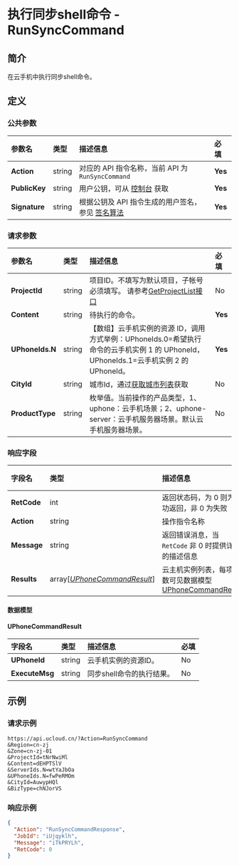 # 执行同步shell命令 - RunSyncCommand

## 简介

在云手机中执行同步shell命令。









## 定义

### 公共参数

| 参数名 | 类型 | 描述信息 | 必填 |
|:---|:---|:---|:---|
| **Action**     | string  | 对应的 API 指令名称，当前 API 为 `RunSyncCommand`                        | **Yes** |
| **PublicKey**  | string  | 用户公钥，可从 [控制台](https://console.ucloud.cn/uapi/apikey) 获取                                             | **Yes** |
| **Signature**  | string  | 根据公钥及 API 指令生成的用户签名，参见 [签名算法](api/summary/signature.md)  | **Yes** |

### 请求参数

| 参数名 | 类型 | 描述信息 | 必填 |
|:---|:---|:---|:---|
| **ProjectId** | string | 项目ID。不填写为默认项目，子帐号必须填写。 请参考[GetProjectList接口](https://docs.ucloud.cn/api/summary/get_project_list) |No|
| **Content** | string | 待执行的命令。 |**Yes**|
| **UPhoneIds.N** | string | 【数组】云手机实例的资源 ID，调用方式举例：UPhoneIds.0=希望执行命令的云手机实例 1 的 UPhoneId，UPhoneIds.1=云手机实例 2 的 UPhoneId。 |**Yes**|
| **CityId** | string | 城市Id，通过[获取城市列表](#DescribeUPhoneCities)获取 |No|
| **ProductType** | string | 枚举值。当前操作的产品类型，1、uphone：云手机场景；2、uphone-server：云手机服务器场景。默认云手机服务器场景。 |No|

### 响应字段

| 字段名 | 类型 | 描述信息 | 必填 |
|:---|:---|:---|:---|
| **RetCode** | int | 返回状态码，为 0 则为成功返回，非 0 为失败 |**Yes**|
| **Action** | string | 操作指令名称 |**Yes**|
| **Message** | string | 返回错误消息，当 `RetCode` 非 0 时提供详细的描述信息 |No|
| **Results** | array[[*UPhoneCommandResult*](#UPhoneCommandResult)] | 云主机实例列表，每项参数可见数据模型 [UPhoneCommandResult](#UPhoneCommandResult) |**Yes**|

#### 数据模型


#### UPhoneCommandResult

| 字段名 | 类型 | 描述信息 | 必填 |
|:---|:---|:---|:---|
| **UPhoneId** | string | 云手机实例的资源ID。 |No|
| **ExecuteMsg** | string | 同步shell命令的执行结果。 |No|

## 示例

### 请求示例
    
```
https://api.ucloud.cn/?Action=RunSyncCommand
&Region=cn-zj
&Zone=cn-zj-01
&ProjectId=tNrNwiMl
&Content=dEHPTSlV
&ServerIds.N=wtYaJbOa
&UPhoneIds.N=fwPeRMOm
&CityId=AuwypHQl
&BizType=chNJorVS
```

### 响应示例
    
```json
{
  "Action": "RunSyncCommandResponse",
  "JobId": "iUjqyklh",
  "Message": "iTkPRYLh",
  "RetCode": 0
}
```





